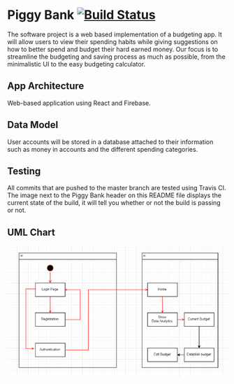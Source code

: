 # Piggy Bank [![Build Status](https://travis-ci.com/jaeeee/Piggy-Bank.svg?branch=master)](https://travis-ci.com/jaeeee/Piggy-Bank)

The software project is a web based implementation of a budgeting app. It will allow users to view their spending habits while giving suggestions on how to better spend and budget their hard earned money. Our focus is to streamline the budgeting and saving process as much as possible, from the minimalistic UI to the easy budgeting calculator.

## **App Architecture**

Web-based application using React and Firebase.

## **Data Model**

User accounts will be stored in a database attached to their information such as money in accounts and the different spending categories.

## **Testing** 

All commits that are pushed to the master branch are tested using Travis CI. The image next to the Piggy Bank header on this README file displays the current state of the build, it will tell you whether or not the build is passing or not.

## UML Chart

**![](UML.png)**
